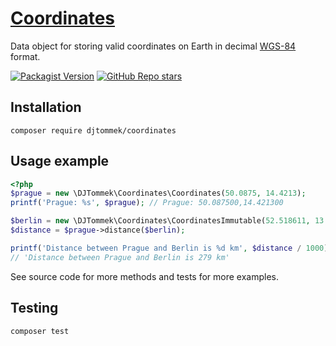 # [Coordinates](https://github.com/DJTommek/coordinates)

Data object for storing valid coordinates on Earth in decimal [WGS-84](https://en.wikipedia.org/wiki/World_Geodetic_System) format.

[![Packagist Version](https://img.shields.io/packagist/v/DJTommek/coordinates?label=Packagist&style=flat-square)](https://packagist.org/packages/djtommek/coordinates)
[![GitHub Repo stars](https://img.shields.io/github/stars/DJTommek/coordinates?label=Github%20stars&style=flat-square)](https://github.com/DJTommek/coordinates)

## Installation

```
composer require djtommek/coordinates
```

## Usage example

```php
<?php
$prague = new \DJTommek\Coordinates\Coordinates(50.0875, 14.4213);
printf('Prague: %s', $prague); // Prague: 50.087500,14.421300

$berlin = new \DJTommek\Coordinates\CoordinatesImmutable(52.518611, 13.408333);
$distance = $prague->distance($berlin);

printf('Distance between Prague and Berlin is %d km', $distance / 1000);
// 'Distance between Prague and Berlin is 279 km'
```

See source code for more methods and tests for more examples.

## Testing

```
composer test
```
